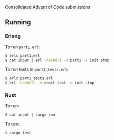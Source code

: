 Consolidated Advent of Code submissions

## Running

### Erlang

To run `part1.erl`:

```sh
$ erlc part1.erl
$ cat input | erl -noshell -s part1 -s init stop
```

To run tests in `part1_tests.erl`:

```sh
$ erlc part1_tests.erl
$ erl -noshell -s eunit test -s init stop
```

### Rust

To run:

```sh
$ cat input | cargo run
```

To test:

```sh
$ cargo test
```
